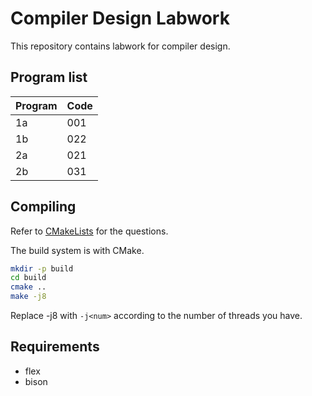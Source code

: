 # Compiler Design Labwork

This repository contains labwork for compiler design.

## Program list

|Program|Code|
|---|---|
|1a|001|
|1b|022|
|2a|021|
|2b|031|

## Compiling

Refer to [CMakeLists](./CMakeLists.txt) for the questions.

The build system is with CMake.

```sh
mkdir -p build
cd build
cmake ..
make -j8
```
Replace -j8 with `-j<num>` according to the number of threads you have.

## Requirements

- flex
- bison
